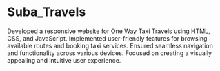 # Suba_Travels
 Developed a responsive website for One Way Taxi Travels using HTML, CSS, and JavaScript. Implemented user-friendly features for browsing available routes and booking taxi services. Ensured seamless navigation and functionality across various devices. Focused on creating a visually appealing and intuitive user experience.
